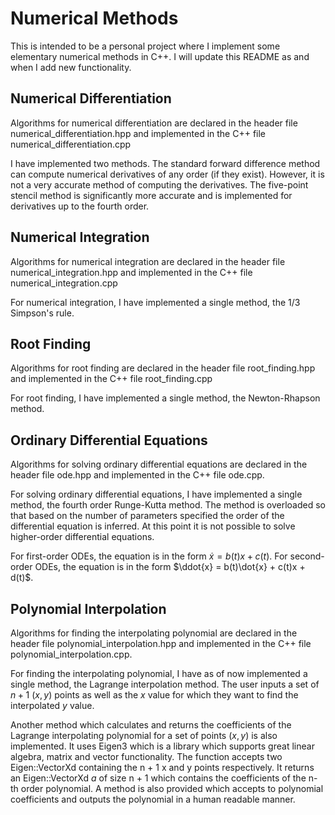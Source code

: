 # Numerical Methods

This is intended to be a personal project where I implement some elementary numerical methods in C++. I will update this README as and when I add new functionality.

## Numerical Differentiation

Algorithms for numerical differentiation are declared in the header file numerical_differentiation.hpp and implemented in the C++ file numerical_differentiation.cpp

I have implemented two methods. The standard forward difference method can compute numerical derivatives of any order (if they exist). However, it is not a very accurate method of computing the derivatives. The five-point stencil method is significantly more accurate and is implemented for derivatives up to the fourth order.

## Numerical Integration

Algorithms for numerical integration are declared in the header file numerical_integration.hpp and implemented in the C++ file numerical_integration.cpp

For numerical integration, I have implemented a single method, the 1/3 Simpson's rule.

## Root Finding

Algorithms for root finding are declared in the header file root_finding.hpp and implemented in the C++ file root_finding.cpp

For root finding, I have implemented a single method, the Newton-Rhapson method.

## Ordinary Differential Equations

Algorithms for solving ordinary differential equations are declared in the header file ode.hpp and implemented in the C++ file ode.cpp.

For solving ordinary differential equations, I have implemented a single method, the fourth order Runge-Kutta method. The method is overloaded so that based on the number of parameters specified the order of the differential equation is inferred. At this point it is not possible to solve higher-order differential equations.

For first-order ODEs, the equation is in the form $\dot{x} = b(t)x + c(t)$. For second-order ODEs, the equation is in the form $\ddot{x} = b(t)\dot{x} + c(t)x + d(t)$.

## Polynomial Interpolation

Algorithms for finding the interpolating polynomial are declared in the header file polynomial_interpolation.hpp and implemented in the C++ file polynomial_interpolation.cpp.

For finding the interpolating polynomial, I have as of now implemented a single method, the Lagrange interpolation method. The user inputs a set of $n + 1$ $(x, y)$ points as well as the $x$ value for which they want to find the interpolated $y$ value.

Another method which calculates and returns the coefficients of the Lagrange interpolating polynomial for a set of points $(x, y)$ is also implemented. It uses Eigen3 which is a library which supports great linear algebra, matrix and vector functionality. The function accepts two Eigen::VectorXd containing the n + 1 x and y points respectively. It returns an Eigen::VectorXd $a$ of size n + 1 which contains the coefficients of the n-th order polynomial. A method is also provided which accepts to polynomial coefficients and outputs the polynomial in a human readable manner.